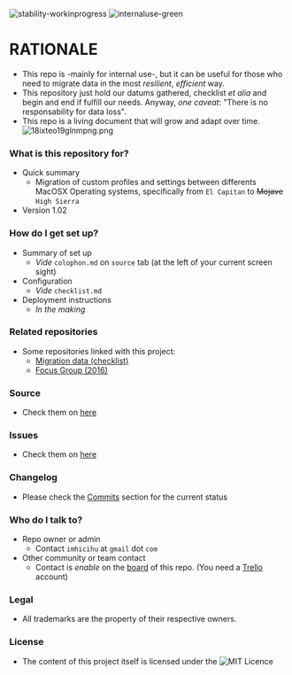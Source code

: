 ![stability-workinprogress](https://bitbucket.org/repo/ekyaeEE/images/477405737-stability_work_in_progress.png)
![internaluse-green](https://bitbucket.org/repo/ekyaeEE/images/3847436881-internal_use_stable.png)

# RATIONALE #

* This repo is -mainly for internal use-, but it can be useful for those who need to migrate data in the most *resilient*, *efficient* way. 
* This repository just hold our datums gathered, checklist _et alia_ and begin and end if fulfill our needs. Anyway, *one caveat*: "There is no responsability for data loss".
* This repo is a living document that will grow and adapt over time.
![18ixteo19glnmpng.png](https://bitbucket.org/repo/LoMoRKb/images/2581579234-18ixteo19glnmpng.png)

### What is this repository for? ###

* Quick summary
    - Migration of custom profiles and settings between differents MacOSX Operating systems, specifically from `El Capitan` to ~~Mojave~~ `High Sierra`
* Version 1.02

### How do I get set up? ###

* Summary of set up
    - _Vide_ `colophon.md` on `source` tab (at the left of your current screen sight)
* Configuration
    - _Vide_ `checklist.md`
* Deployment instructions
    - _In the making_

### Related repositories ###

* Some repositories linked with this project:
     - [Migration data (checklist)](https://bitbucket.org/imhicihu/migration-data-checklist/src/)
     - [Focus Group (2016)](https://bitbucket.org/imhicihu/focus-group-2016/src/default/)

### Source ###

* Check them on [here](https://bitbucket.org/imhicihu/migration-data-between-different-macos-environments-checklist/src)

### Issues ###

* Check them on [here](https://bitbucket.org/imhicihu/migration-data-between-different-macos-environments-checklist/issues)

### Changelog ###

* Please check the [Commits](https://bitbucket.org/imhicihu/migration-data-between-different-macos-environments-checklist/commits/) section for the current status

### Who do I talk to? ###

* Repo owner or admin
    - Contact `imhicihu` at `gmail` dot `com`
* Other community or team contact
    - Contact is _enable_ on the [board](https://bitbucket.org/imhicihu/migration-data-between-different-macos-environments-checklist/addon/trello/trello-board) of this repo. (You need a [Trello](https://trello.com/) account)


### Legal ###

* All trademarks are the property of their respective owners.

### License ###

* The content of this project itself is licensed under the ![MIT Licence](https://bitbucket.org/repo/ekyaeEE/images/2049852260-MIT-license-green.png)